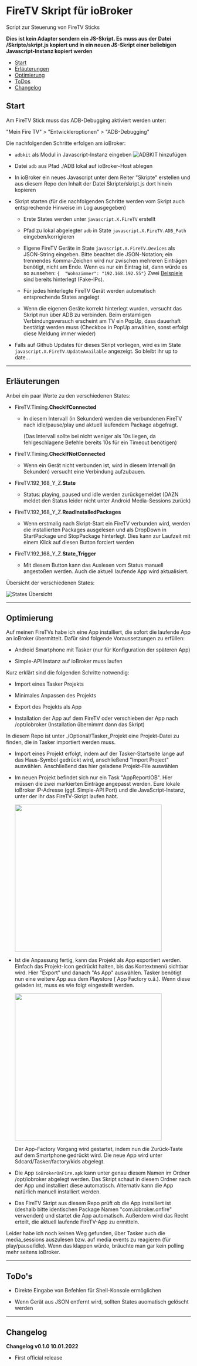 # FireTV Skript für ioBroker

Script zur Steuerung von FireTV Sticks

**Dies ist kein Adapter sondern ein JS-Skript. Es muss aus der Datei /Skripte/skript.js kopiert und in ein neuen JS-Skript einer beliebigen Javascript-Instanz kopiert werden**

* [Start](#start)
* [Erläuterungen](#erläuterungen)
* [Optimierung](#optimierung)
* [ToDos](#todos)
* [Changelog](#changelog)

## Start

Am FireTV Stick muss das ADB-Debugging aktiviert werden unter:

"Mein Fire TV" > "Entwickleroptionen" > "ADB-Debugging"

Die nachfolgenden Schritte erfolgen am ioBroker:

* `adbkit` als Modul in Javascript-Instanz eingeben
  ![ADBKIT hinzufügen](./ReadMe_Images/adbkit.png)

* Datei `adb` aus Pfad ./ADB lokal auf ioBroker-Host ablegen

* In ioBroker ein neues Javascript unter dem Reiter "Skripte" erstellen und aus diesem Repo den Inhalt der Datei Skripte/skript.js dort hinein kopieren  

* Skript starten (für die nachfolgenden Schritte werden vom Skript auch entsprechende Hinweise im Log ausgegeben)
  
  * Erste States werden unter `javascript.X.FireTV` erstellt
  
  * Pfad zu lokal abgelegter `adb` in State `javascript.X.FireTV.ADB_Path` eingeben/korrigieren
  
  * Eigene FireTV Geräte in State `javascript.X.FireTV.Devices` als JSON-String eingeben. Bitte beachtet die JSON-Notation; ein trennendes Komma-Zeichen wird nur zwischen mehreren Einträgen benötigt, nicht am Ende. Wenn es nur ein Eintrag ist, dann würde es so aussehen:
    `{  "Wohnzimmer": "192.168.192.55"}`
    Zwei <u>Beispiele</u> sind bereits hinterlegt (Fake-IPs).
  
  * Für jedes hinterlegte FireTV Gerät werden automatisch entsprechende States angelegt 
  
  * Wenn die eigenen Geräte korrekt hinterlegt wurden, versucht das Skript nun über ADB zu verbinden. Beim erstamligen Verbindungsversuch erscheint am TV ein PopUp, dass dauerhaft bestätigt werden muss (Checkbox in PopUp anwählen, sonst erfolgt diese Meldung immer wieder)

* Falls auf Github Updates für dieses Skript vorliegen, wird es im State `javascript.X.FireTV.UpdateAvailable` angezeigt. So bleibt ihr up to date...

---

## Erläuterungen

Anbei ein paar Worte zu den verschiedenen States:

* FireTV.Timing.**CheckIfConnected**
  
  * In diesem Intervall (in Sekunden) werden die verbundenen FireTV nach idle/pause/play und aktuell laufendem Package abgefragt.
    
    (Das Intervall sollte bei nicht weniger als 10s liegen, da fehlgeschlagene Befehle bereits 10s für ein Timeout benötigen)

* FireTV.Timing.**CheckIfNotConnected**
  
  * Wenn ein Gerät nicht verbunden ist, wird in diesem Intervall (in Sekunden) versucht eine Verbindung aufzubauen.

* FireTV.192_168_Y_Z.**State**
  
  * Status: playing, paused und idle werden zurückgemeldet
    (DAZN meldet den Status leider nicht unter Android Media-Sessions zurück)

* FireTV.192_168_Y_Z.**ReadInstalledPackages**
  
  * Wenn erstmalig nach Skript-Start ein FireTV verbunden wird, werden die installierten Packages ausgelesen und als DropDown in StartPackage und StopPackage hinterlegt. Dies kann zur Laufzeit mit einem Klick auf diesen Button forciert werden

* FireTV.192_168_Y_Z.**State_Trigger**
  
  * Mit diesem Button kann das Auslesen vom Status manuell angestoßen werden. Auch die aktuell laufende App wird aktualisiert.
    

Übersicht der verschiedenen States:

![States Übersicht](./ReadMe_Images/states_overview.png)

---

## Optimierung

Auf meinen FireTVs habe ich eine App installiert, die sofort die laufende App an ioBroker übermittelt. Dafür sind folgende Voraussetzungen zu erfüllen:

- Android Smartphone mit Tasker (nur für Konfiguration der späteren App)

- Simple-API Instanz auf ioBroker muss laufen

Kurz erklärt sind die folgenden Schritte notwendig:

- Import eines Tasker Projekts

- Minimales Anpassen des Projekts

- Export des Projekts als App

- Installation der App auf dem FireTV oder verschieben der App nach /opt/iobroker (Installation übernimmt dann das Skript)

In diesem Repo ist unter ./Optional/Tasker_Projekt eine Projekt-Datei zu finden, die in Tasker importiert werden muss.

- Import eines Projekt erfolgt, indem auf der Tasker-Startseite lange auf das Haus-Symbol gedrückt wird, anschließend "Import Project" auswählen. Anschließend das hier geladene Projekt-File auswählen

- Im neuen Projekt befindet sich nur ein Task "AppReportIOB". Hier müssen die zwei markierten Einträge angepasst werden. Eure lokale ioBroker IP-Adresse (ggf. Simple-API Port) und die JavaScript-Instanz, unter der ihr das FireTV-Skript laufen habt.
  
  <img src="./ReadMe_Images/task_modification.jpg" width="400">

- Ist die Anpassung fertig, kann das Projekt als App exportiert werden. Einfach das Projekt-Icon gedrückt halten, bis das Kontextmenü sichtbar wird. Hier "Export" und danach "As App" auswählen. Tasker benötigt nun eine weitere App aus dem Playstore ( App Factory o.ä.). Wenn diese geladen ist, muss es wie folgt eingestellt werden.
  
  <img src="./ReadMe_Images/app_config.jpg" width="400">
  
  Der App-Factory Vorgang wird gestartet, indem nun die Zurück-Taste auf dem Smartphone gedrückt wird. Die neue App wird unter Sdcard/Tasker/factory/kids abgelegt.

- Die App `ioBrokerOnFire.apk` kann unter genau diesem Namen im Ordner /opt/iobroker abgelegt werden. Das Skript schaut in diesem Ordner nach der App und installiert diese automatisch. Alternativ kann die App natürlich manuell installiert werden.

- Das FireTV Skript aus diesem Repo prüft ob die App installiert ist (deshalb bitte identischen Package Namen "com.iobroker.onfire" verwenden) und startet die App automatisch. Außerdem wird das Recht erteilt, die aktuell laufende FireTV-App zu ermitteln.



Leider habe ich noch keinen Weg gefunden, über Tasker auch die media_sessions auszulesen bzw. auf media events zu reagieren (für play/pause/idle). Wenn das klappen würde, bräuchte man gar kein polling mehr seitens ioBroker.

***

## ToDo's

* Direkte Eingabe von Befehlen für Shell-Konsole ermöglichen

* Wenn Gerät aus JSON entfernt wird, sollten States auomatisch gelöscht werden

***

## Changelog

**Changelog v0.1.0 10.01.2022**

- First official release

